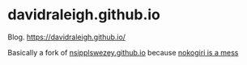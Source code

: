 # davidraleigh.github.io
Blog. https://davidraleigh.github.io/

Basically a fork of [nsipplswezey.github.io](https://github.com/nsipplswezey/nsipplswezey.github.io) because [nokogiri is a mess](https://github.com/sparklemotion/nokogiri/issues/1445)
